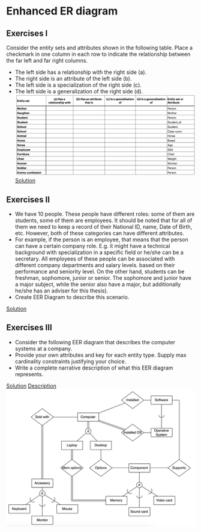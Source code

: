 # Enhanced ER diagram
## Exercises I
Consider the entity sets and attributes shown in the following table. Place
a checkmark in one column in each row to indicate the relationship
between the far left and far right columns.
- The left side has a relationship with the right side (a).
- The right side is an attribute of the left side (b).
- The left side is a specialization of the right side (c).
- The left side is a generalization of the right side (d).
![table](./table.png)
[Solution](./Ex1.pdf)

## Exercises II
- We have 10 people. These people have different roles: some of them are students, some of them are employees. It should be noted that for all of them we need to keep a record of their National ID, name, Date of Birth, etc. However, both of these categories can have different attributes.
- For example, if the person is an employee, that means that the person can have a certain company role. E.g. it might have a technical background with specialization in a specific field or he/she can be a secretary. All employees of these people can be associated with different company departments and salary levels. based on their performance and seniority level. On the other hand, students can be freshman, sophomore, junior or senior. The sophomore and junior have a major subject, while the senior also have a major, but additionally he/she has an adviser for this thesis).
- Create EER Diagram to describe this scenario.

[Solution](./ex2.drawio.pdf)

## Exercises III
- Consider the following EER diagram that describes the computer systems at a company.
- Provide your own attributes and key for each entity type. Supply max cardinality constraints justifying your choice.
- Write a complete narrative description of what this EER diagram represents.

[Solution](./ex3.pdf)
[Description](./ex3description.md)
![diagram](./diagram.png)
